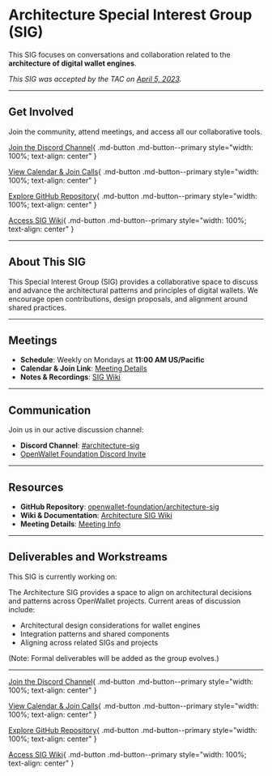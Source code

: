 [//]: # (SPDX-License-Identifier: CC-BY-4.0)

# Architecture Special Interest Group (SIG)

This SIG focuses on conversations and collaboration related to the **architecture of digital wallet engines**.

_This SIG was accepted by the TAC on [April 5, 2023](../meetings/2023/2023-04-05.md)._

---

## Get Involved

Join the community, attend meetings, and access all our collaborative tools.

<div class="grid" markdown>

[Join the Discord Channel](https://discord.com/channels/1022962884864643214/1024688298389688360){ .md-button .md-button--primary style="width: 100%; text-align: center" }

[View Calendar & Join Calls](https://github.com/openwallet-foundation/architecture-sig/blob/main/meeting-details.md){ .md-button .md-button--primary style="width: 100%; text-align: center" }

[Explore GitHub Repository](https://github.com/openwallet-foundation/architecture-sig/){ .md-button .md-button--primary style="width: 100%; text-align: center" }

[Access SIG Wiki](https://github.com/openwallet-foundation/architecture-sig/wiki){ .md-button .md-button--primary style="width: 100%; text-align: center" }

</div>

---

## About This SIG

This Special Interest Group (SIG) provides a collaborative space to discuss and advance the architectural patterns and principles of digital wallets. We encourage open contributions, design proposals, and alignment around shared practices.

---

## Meetings

- **Schedule**: Weekly on Mondays at **11:00 AM US/Pacific**
- **Calendar & Join Link**: [Meeting Details](https://github.com/openwallet-foundation/architecture-sig/blob/main/meeting-details.md)
- **Notes & Recordings**: [SIG Wiki](https://github.com/openwallet-foundation/architecture-sig/wiki)

---

## Communication

Join us in our active discussion channel:

- **Discord Channel**: [#architecture-sig](https://discord.com/channels/1022962884864643214/1024688298389688360)
- [OpenWallet Foundation Discord Invite](https://discord.gg/openwalletfoundation)

---

## Resources

- **GitHub Repository**: [openwallet-foundation/architecture-sig](https://github.com/openwallet-foundation/architecture-sig/)
- **Wiki & Documentation**: [Architecture SIG Wiki](https://github.com/openwallet-foundation/architecture-sig/wiki)
- **Meeting Details**: [Meeting Info](https://github.com/openwallet-foundation/architecture-sig/blob/main/meeting-details.md)

---

## Deliverables and Workstreams

This SIG is currently working on:

The Architecture SIG provides a space to align on architectural decisions and patterns across OpenWallet projects. Current areas of discussion include:

- Architectural design considerations for wallet engines
- Integration patterns and shared components
- Aligning across related SIGs and projects

(Note: Formal deliverables will be added as the group evolves.)


---

<div class="grid" markdown>

[Join the Discord Channel](https://discord.com/channels/1022962884864643214/1024688298389688360){ .md-button .md-button--primary style="width: 100%; text-align: center" }

[View Calendar & Join Calls](https://github.com/openwallet-foundation/architecture-sig/blob/main/meeting-details.md){ .md-button .md-button--primary style="width: 100%; text-align: center" }

[Explore GitHub Repository](https://github.com/openwallet-foundation/architecture-sig/){ .md-button .md-button--primary style="width: 100%; text-align: center" }

[Access SIG Wiki](https://github.com/openwallet-foundation/architecture-sig/wiki){ .md-button .md-button--primary style="width: 100%; text-align: center" }

</div>
